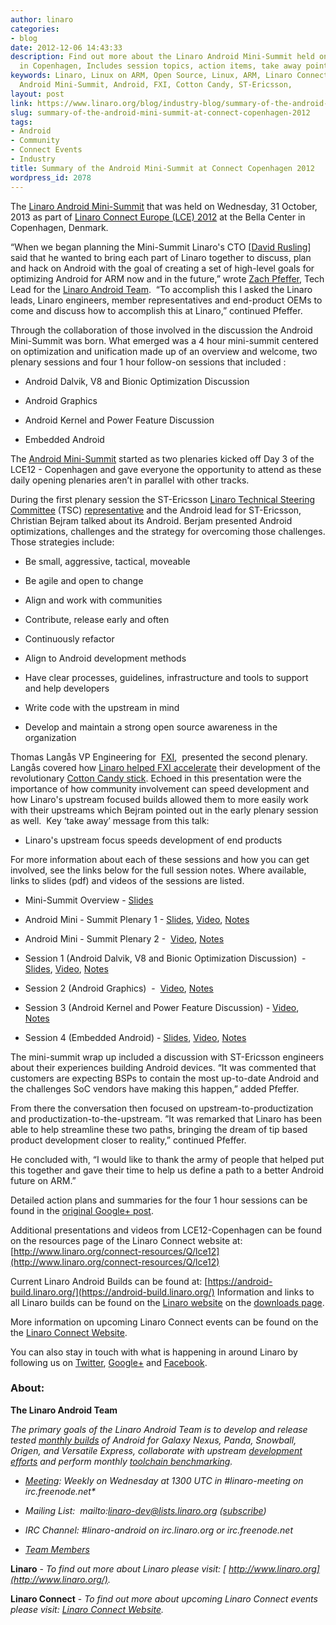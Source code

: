 ```yaml
---
author: linaro
categories:
- blog
date: 2012-12-06 14:43:33
description: Find out more about the Linaro Android Mini-Summit held on 31 Oct 2012
  in Copenhagen, Includes session topics, action items, take away points and more.
keywords: Linaro, Linux on ARM, Open Source, Linux, ARM, Linaro Connect, LCE12-Copenhagen,
  Android Mini-Summit, Android, FXI, Cotton Candy, ST-Ericsson,
layout: post
link: https://www.linaro.org/blog/industry-blog/summary-of-the-android-mini-summit-at-connect-copenhagen-2012/
slug: summary-of-the-android-mini-summit-at-connect-copenhagen-2012
tags:
- Android
- Community
- Connect Events
- Industry
title: Summary of the Android Mini-Summit at Connect Copenhagen 2012
wordpress_id: 2078
---
```


The [Linaro Android Mini-Summit](http://summit.linaro.org/lce12/track/linaro-mini-summit/) that was held on Wednesday, 31 October, 2013 as part of [Linaro Connect Europe (LCE) 2012](http://connect.linaro.org/events/event/lce12-copenhagen/) at the Bella Center in Copenhagen, Denmark.

“When we began planning the Mini-Summit Linaro's CTO [[David Rusling](http://www.linaro.org/linux-on-arm/meet-the-team/david-a-rusling/)] said that he wanted to bring each part of Linaro together to discuss, plan and hack on Android with the goal of creating a set of high-level goals for optimizing Android for ARM now and in the future,” wrote [Zach Pfeffer](http://www.linaro.org/linux-on-arm/meet-the-team/zach-pfeffer/), Tech Lead for the [Linaro Android Team](http://www.linaro.org/linux-on-arm/meet-the-team/android).  “To accomplish this I asked the Linaro leads, Linaro engineers, member representatives and end-product OEMs to come and discuss how to accomplish this at Linaro,” continued Pfeffer.

Through the collaboration of those involved in the discussion the Android Mini-Summit was born. What emerged was a 4 hour mini-summit centered on optimization and unification made up of an overview and welcome, two plenary sessions and four 1 hour follow-on sessions that included :

  * Android Dalvik, V8 and Bionic Optimization Discussion


  * Android Graphics


  * Android Kernel and Power Feature Discussion


  * Embedded Android


The [Android Mini-Summit](http://summit.linaro.org/lce12/meeting/20937/android-mini-summit-1/) started as two plenaries kicked off Day 3 of the LCE12 - Copenhagen and gave everyone the opportunity to attend as these daily opening plenaries aren’t in parallel with other tracks.

During the first plenary session the ST-Ericsson [Linaro Technical Steering Committee](http://www.linaro.org/linaro-blog/2012/12/03/how-linaros-technical-steering-committee-works/) (TSC) [representative](http://www.linaro.org/linux-on-arm/steering-committee) and the Android lead for ST-Ericsson, Christian Bejram talked about its Android. Berjam presented Android optimizations, challenges and the strategy for overcoming those challenges. Those strategies include:

  * Be small, aggressive, tactical, moveable


  * Be agile and open to change


  * Align and work with communities


  * Contribute, release early and often


  * Continuously refactor


  * Align to Android development methods


  * Have clear processes, guidelines, infrastructure and tools to support and help developers


  * Write code with the upstream in mind


  * Develop and maintain a strong open source awareness in the organization


Thomas Langås VP Engineering for  [FXI](http://www.fxitech.com/),  presented the second plenary. Langås covered how [Linaro helped FXI accelerate](http://www.linaro.org/linaro-blog/2012/02/29/linaro-sweetens-cotton-candys-success/) their development of the revolutionary [Cotton Candy stick](http://www.fxitech.com/products/). Echoed in this presentation were the importance of how community involvement can speed development and how Linaro's upstream focused builds allowed them to more easily work with their upstreams which Bejram pointed out in the early plenary session as well.  Key ‘take away’ message from this talk:

  * Linaro's upstream focus speeds development of end products


For more information about each of these sessions and how you can get involved, see the links below for the full session notes. Where available, links to slides (pdf) and videos of the sessions are listed.


  * Mini-Summit Overview - [Slides](http://www.linaro.org/documents/download/9ada1053d8919fd274a5294d6d41068e509a6d2d51a94)


  * Android Mini - Summit Plenary 1 - [Slides](http://www.linaro.org/documents/download/895242deb08a865bb8b477e1d9701a3d509a6e5453f47), [Video](https://www.youtube.com/watch?v=35DR2JRBfxA), [Notes](http://summit.linaro.org/lce12/meeting/20941/android-plenary-tuesday-1/)


  * Android Mini - Summit Plenary 2 -  [Video](https://www.youtube.com/watch?v=35DR2JRBfxA), [Notes](http://summit.linaro.org/lce12/meeting/20942/android-plenary-tuesday-2/)


  * Session 1 (Android Dalvik, V8 and Bionic Optimization Discussion)  - [Slides](http://www.linaro.org/documents/download/751895faa105bc379472e3bb48e4038d508fd924d1b10), [Video](https://www.youtube.com/watch?v=R4GGv2fezEY), [Notes](http://summit.linaro.org/lce12/meeting/20937/android-mini-summit-1/)


  * Session 2 (Android Graphics)  -  [Video](https://www.youtube.com/watch?v=R4GGv2fezEY), [Notes](http://summit.linaro.org/lce12/meeting/21339/android-mini-summit-2/)


  * Session 3 (Android Kernel and Power Feature Discussion) - [Video](https://www.youtube.com/watch?v=BrfF-jaFLpI), [Notes](http://summit.linaro.org/lce12/meeting/21340/android-mini-summit-3/)


  * Session 4 (Embedded Android) - [Slides](http://www.linaro.org/documents/download/2973c6b616f327a92dfe2200cef74fdc509a6fabe94d1), [Video](https://www.youtube.com/watch?v=BrfF-jaFLpI), [Notes](http://summit.linaro.org/lce12/meeting/21341/android-mini-summit-4/)


The mini-summit wrap up included a discussion with ST-Ericsson engineers about their experiences building Android devices. “It was commented that customers are expecting BSPs to contain the most up-to-date Android and the challenges SoC vendors have making this happen,” added Pfeffer.

From there the conversation then focused on upstream-to-productization and productization-to-the-upstream. ”It was remarked that Linaro has been able to help streamline these two paths, bringing the dream of tip based product development closer to reality,” continued Pfeffer.

He concluded with, “I would like to thank the army of people that helped put this together and gave their time to help us define a path to a better Android future on ARM.”

Detailed action plans and summaries for the four 1 hour sessions can be found in the [original Google+ post](https://plus.google.com/u/0/104422661029399872488/posts/ecAFcJQZWaa).

Additional presentations and videos from LCE12-Copenhagen can be found on the resources page of the Linaro Connect website at: [http://www.linaro.org/connect-resources/Q/lce12](http://www.linaro.org/connect-resources/Q/lce12)

Current Linaro Android Builds can be found at: [https://android-build.linaro.org/](https://android-build.linaro.org/) Information and links to all Linaro builds can be found on the [Linaro website](http://www.linaro.org/) on the [downloads page](http://www.linaro.org/downloads/).

More information on upcoming Linaro Connect events can be found on the the [Linaro Connect Website](http://connect.linaro.org/).

You can also stay in touch with what is happening in around Linaro by following us on [Twitter](https://twitter.com/LinaroOrg), [Google+](https://plus.google.com/112814496864921562564/posts) and [Facebook](https://www.facebook.com/LinaroOrg).


### About:


**The Linaro Android Team**

_The primary goals of the Linaro Android Team is to develop and release tested [monthly builds](http://releases.linaro.org/) of Android for Galaxy Nexus, Panda, Snowball, Origen, and Versatile Express, collaborate with upstream [development efforts](https://wiki.linaro.org/Platform/Android/UpstreamWork) and perform monthly [toolchain benchmarking](https://wiki.linaro.org/Platform/Android/AndroidToolchainBenchmarking)._

  * _[Meeting](https://wiki.linaro.org/Platform/Android/Meetings): Weekly on Wednesday at 1300 UTC in #linaro-meeting on irc.freenode.net*_


  * _Mailing List:  mailto:linaro-dev@lists.linaro.org ([subscribe](http://lists.linaro.org/mailman/listinfo/linaro-dev))_


  * _IRC Channel: #linaro-android on irc.linaro.org or irc.freenode.net_


  * _[Team Members](http://www.linaro.org/linux-on-arm/meet-the-team/android)_


**Linaro** - _To find out more about Linaro please visit: [ http://www.linaro.org](http://www.linaro.org/)._

**Linaro Connect** - _To find out more about upcoming Linaro Connect events please visit: [ Linaro Connect Website](http://connect.linaro.org/)._
